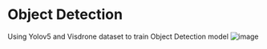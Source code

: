 # Object Detection
Using Yolov5 and Visdrone dataset to train Object Detection model
![image](https://user-images.githubusercontent.com/63283198/162862721-a47dd265-b8c4-45a5-acbe-dc04604adcf3.png)
